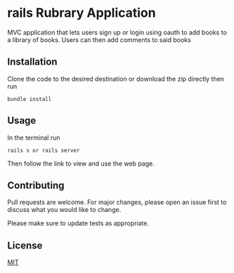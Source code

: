 # rails Rubrary Application

MVC application that lets users sign up or login using oauth to add books to a library of books. Users can then add comments to said books

## Installation

Clone the code to the desired destination or download the zip directly then run
```
bundle install
```

## Usage

In the terminal run
``` 
rails s or rails server
```
Then follow the link to view and use the web page.

## Contributing
Pull requests are welcome. For major changes, please open an issue first to discuss what you would like to change.

Please make sure to update tests as appropriate.

## License
[MIT](https://choosealicense.com/licenses/mit/)
